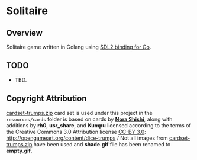 # Solitaire

## Overview
Solitaire game written in Golang using [SDL2 binding for Go](https://github.com/veandco/go-sdl2).

## TODO
* TBD.

## Copyright Attribution

[cardset-trumps.zip](https://opengameart.org/sites/default/files/cardset-trumps.zip) card set is used under this project in the `resources/cards` folder is based on cards by **[Nora Shishi](http://noragames.com/)**, along with additions by **rh0**, **usr_share**, and **Kumpu** licensed according to the terms of the Creative Commons 3.0 Attribution license [CC-BY 3.0](http://creativecommons.org/licenses/by/3.0/): http://opengameart.org/content/dice-trumps / Not all images from [cardset-trumps.zip](https://opengameart.org/sites/default/files/cardset-trumps.zip) have been used and **shade.gif** file has been renamed to **empty.gif**.
